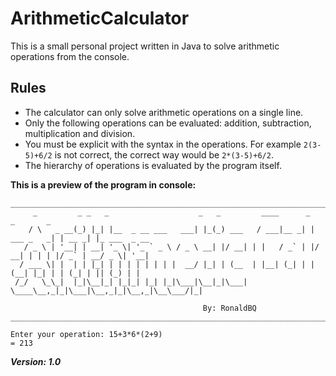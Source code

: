 # ArithmeticCalculator

This is a small personal project written in Java to solve arithmetic operations from the console.

## Rules
- The calculator can only solve arithmetic operations on a single line.
- Only the following operations can be evaluated: addition, subtraction, multiplication and division. 
- You must be explicit with the syntax in the operations. For example `2(3-5)+6/2` is not correct, the correct way would be `2*(3-5)+6/2`. 
- The hierarchy of operations is evaluated by the program itself.

**This is a preview of the program in console:**
```
____________________________________________________________________________________________________ 
     _         _ _   _                    _   _         ____      _            _       _
    / \   _ __(_) |_| |__  _ __ ___   ___| |_(_) ___   / ___|__ _| | ___ _   _| | __ _| |_ ___  _ __ 
   / _ \ | '__| | __| '_ \| '_ ` _ \ / _ \ __| |/ __| | |   / _` | |/ __| | | | |/ _` | __/ _ \| '__|
  / ___ \| |  | | |_| | | | | | | | |  __/ |_| | (__  | |__| (_| | | (__| |_| | | (_| | || (_) | |   
 /_/   \_\_|  |_|\__|_| |_|_| |_| |_|\___|\__|_|\___|  \____\__,_|_|\___|\__,_|_|\__,_|\__\___/|_|   

                                           By: RonaldBQ
____________________________________________________________________________________________________ 

Enter your operation: 15+3*6*(2+9)
= 213
```

***Version: 1.0***